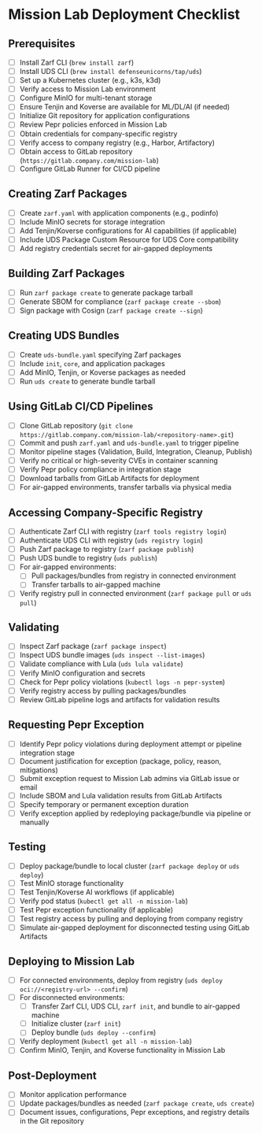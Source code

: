 # Mission Lab Deployment Checklist

## Prerequisites
- [ ] Install Zarf CLI (`brew install zarf`)
- [ ] Install UDS CLI (`brew install defenseunicorns/tap/uds`)
- [ ] Set up a Kubernetes cluster (e.g., k3s, k3d)
- [ ] Verify access to Mission Lab environment
- [ ] Configure MinIO for multi-tenant storage
- [ ] Ensure Tenjin and Koverse are available for ML/DL/AI (if needed)
- [ ] Initialize Git repository for application configurations
- [ ] Review Pepr policies enforced in Mission Lab
- [ ] Obtain credentials for company-specific registry
- [ ] Verify access to company registry (e.g., Harbor, Artifactory)
- [ ] Obtain access to GitLab repository (`https://gitlab.company.com/mission-lab`)
- [ ] Configure GitLab Runner for CI/CD pipeline

## Creating Zarf Packages
- [ ] Create `zarf.yaml` with application components (e.g., podinfo)
- [ ] Include MinIO secrets for storage integration
- [ ] Add Tenjin/Koverse configurations for AI capabilities (if applicable)
- [ ] Include UDS Package Custom Resource for UDS Core compatibility
- [ ] Add registry credentials secret for air-gapped deployments

## Building Zarf Packages
- [ ] Run `zarf package create` to generate package tarball
- [ ] Generate SBOM for compliance (`zarf package create --sbom`)
- [ ] Sign package with Cosign (`zarf package create --sign`)

## Creating UDS Bundles
- [ ] Create `uds-bundle.yaml` specifying Zarf packages
- [ ] Include `init`, `core`, and application packages
- [ ] Add MinIO, Tenjin, or Koverse packages as needed
- [ ] Run `uds create` to generate bundle tarball

## Using GitLab CI/CD Pipelines
- [ ] Clone GitLab repository (`git clone https://gitlab.company.com/mission-lab/<repository-name>.git`)
- [ ] Commit and push `zarf.yaml` and `uds-bundle.yaml` to trigger pipeline
- [ ] Monitor pipeline stages (Validation, Build, Integration, Cleanup, Publish)
- [ ] Verify no critical or high-severity CVEs in container scanning
- [ ] Verify Pepr policy compliance in integration stage
- [ ] Download tarballs from GitLab Artifacts for deployment
- [ ] For air-gapped environments, transfer tarballs via physical media

## Accessing Company-Specific Registry
- [ ] Authenticate Zarf CLI with registry (`zarf tools registry login`)
- [ ] Authenticate UDS CLI with registry (`uds registry login`)
- [ ] Push Zarf package to registry (`zarf package publish`)
- [ ] Push UDS bundle to registry (`uds publish`)
- [ ] For air-gapped environments:
  - [ ] Pull packages/bundles from registry in connected environment
  - [ ] Transfer tarballs to air-gapped machine
- [ ] Verify registry pull in connected environment (`zarf package pull` or `uds pull`)

## Validating
- [ ] Inspect Zarf package (`zarf package inspect`)
- [ ] Inspect UDS bundle images (`uds inspect --list-images`)
- [ ] Validate compliance with Lula (`uds lula validate`)
- [ ] Verify MinIO configuration and secrets
- [ ] Check for Pepr policy violations (`kubectl logs -n pepr-system`)
- [ ] Verify registry access by pulling packages/bundles
- [ ] Review GitLab pipeline logs and artifacts for validation results

## Requesting Pepr Exception
- [ ] Identify Pepr policy violations during deployment attempt or pipeline integration stage
- [ ] Document justification for exception (package, policy, reason, mitigations)
- [ ] Submit exception request to Mission Lab admins via GitLab issue or email
- [ ] Include SBOM and Lula validation results from GitLab Artifacts
- [ ] Specify temporary or permanent exception duration
- [ ] Verify exception applied by redeploying package/bundle via pipeline or manually

## Testing
- [ ] Deploy package/bundle to local cluster (`zarf package deploy` or `uds deploy`)
- [ ] Test MinIO storage functionality
- [ ] Test Tenjin/Koverse AI workflows (if applicable)
- [ ] Verify pod status (`kubectl get all -n mission-lab`)
- [ ] Test Pepr exception functionality (if applicable)
- [ ] Test registry access by pulling and deploying from company registry
- [ ] Simulate air-gapped deployment for disconnected testing using GitLab Artifacts

## Deploying to Mission Lab
- [ ] For connected environments, deploy from registry (`uds deploy oci://<registry-url> --confirm`)
- [ ] For disconnected environments:
  - [ ] Transfer Zarf CLI, UDS CLI, `zarf init`, and bundle to air-gapped machine
  - [ ] Initialize cluster (`zarf init`)
  - [ ] Deploy bundle (`uds deploy --confirm`)
- [ ] Verify deployment (`kubectl get all -n mission-lab`)
- [ ] Confirm MinIO, Tenjin, and Koverse functionality in Mission Lab

## Post-Deployment
- [ ] Monitor application performance
- [ ] Update packages/bundles as needed (`zarf package create`, `uds create`)
- [ ] Document issues, configurations, Pepr exceptions, and registry details in the Git repository
